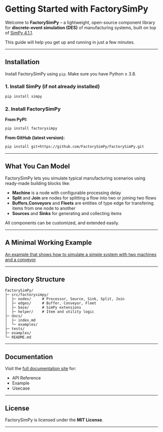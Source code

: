 # Getting Started with FactorySimPy

Welcome to **FactorySimPy** – a lightweight, open-source component library for **discrete-event simulation (DES)** of manufacturing systems, built on top of [SimPy 4.1.1](https://simpy.readthedocs.io/en/4.1.1/).

This guide will help you get up and running in just a few minutes.

---

##  Installation

Install FactorySimPy using `pip`. Make sure you have Python ≥ 3.8.

### 1. Install SimPy (if not already installed)
```bash
pip install simpy
```

### 2. Install FactorySimPy

**From PyPI:**
```bash
pip install factorysimpy
```

**From GitHub (latest version):**
```bash
pip install git+https://github.com/FactorySimPy/FactorySimPy.git
```

---

##  What You Can Model

FactorySimPy lets you simulate typical manufacturing scenarios using ready-made building blocks like:
- **Machine** is a node with configurable processing delay
- **Split** and **Join** are nodes for splitting a flow into two or joining two flows
- **Buffers**,**Conveyors** and **Fleets** are entities of type edge for transfering items from one node to another
- **Sources** and **Sinks** for generating and collecting items


All components can be customized, and extended easily.

---

##  A Minimal Working Example

[An example that shows how to simulate a simple system with two machines and a conveyor](../examples/quick_start.py)




---

##  Directory Structure

```
FactorySimPy/
├─ src/factorysimpy/
│  ├─ nodes/     # Processor, Source, Sink, Split, Join
│  ├─ edges/     # Buffer, Conveyor, Fleet
│  ├─ base/      # SimPy extensions
│  ├─ helper/    # Item and utility logic
├─ docs/
│  ├─ index.md
│  └─ examples/
├─ tests/
├─ examples/
└─ README.md
```

---

##  Documentation

Visit the [full documentation site](https://factorysimpy.github.io/FactorySimPy/) for:
- API Reference
- Example
- Usecase


---

##  License

FactorySimPy is licensed under the **MIT License**.

---

